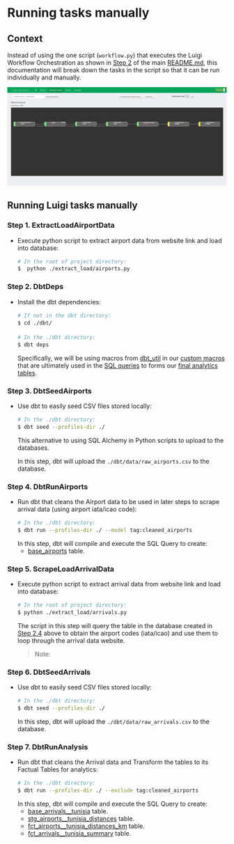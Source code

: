 Running tasks manually
======================

## Context
Instead of using the one script (`workflow.py`) that executes the Luigi Workflow Orchestration as shown in
[Step 2](../README.md#step-2-running-the-workflow) of the main [README.md](../README.md),
this documentation will break down the tasks in the script so that it can be run individually and manually.

![workflow-visualisation-luigi](img/workflow-visualisation-using-luigi.png)

## Running Luigi tasks manually

### Step 1. ExtractLoadAirportData
- Execute python script to extract airport data from website link and load into database:
    ```bash
    # In the root of project directory:
    $  python ./extract_load/airports.py
    ```

### Step 2. DbtDeps
- Install the dbt dependencies:
    ```bash
    # If not in the dbt directory:
    $ cd ./dbt/

    # In the ./dbt directory:
    $ dbt deps
    ```
    Specifically, we will be using macros from [dbt_util](https://github.com/fishtown-analytics/dbt-utils) in our
    [custom macros](../dbt/macros/core/distance.sql) that are ultimately used in the
    [SQL queries](../dbt/models/core/fct_airports__tunisia_distances_km.sql) to forms our
    [final analytics tables](../README.md#table-lineage-via-dbt).

### Step 3. DbtSeedAirports
- Use dbt to easily seed CSV files stored locally:
    ```bash
    # In the ./dbt directory:
    $ dbt seed --profiles-dir ./
    ```
    This alternative to using SQL Alchemy in Python scripts to upload to the databases.

    In this step, dbt will upload the `./dbt/data/raw_airports.csv` to the database.

### Step 4. DbtRunAirports
- Run dbt that cleans the Airport data to be used in later steps to scrape arrival data (using airport iata/icao code):
    ```bash
    # In the ./dbt directory:
    $ dbt run --profiles-dir ./ --model tag:cleaned_airports
    ```
    In this step, dbt will compile and execute the SQL Query to create:
    - [base_airports](../dbt/models/base/base_airports.sql) table.

### Step 5. ScrapeLoadArrivalData
- Execute python script to extract arrival data from website link and load into database:
    ```bash
    # In the root of project directory:
    $ python ./extract_load/arrivals.py
    ```
    The script in this step will query the table in the database created in [Step 2.4](#step-4-dbtrunairports) above
    to obtain the airport codes (iata/icao) and use them to loop through the arrival data website.
    > Note:

### Step 6. DbtSeedArrivals
- Use dbt to easily seed CSV files stored locally:
    ```bash
    # In the ./dbt directory:
    $ dbt seed --profiles-dir ./
    ```
    In this step, dbt will upload the `./dbt/data/raw_arrivals.csv` to the database.

### Step 7. DbtRunAnalysis
- Run dbt that cleans the Arrival data and Transform the tables to its Factual Tables for analytics:
    ```bash
    # In the ./dbt directory:
    $ dbt run --profiles-dir ./ --exclude tag:cleaned_airports
    ```
    In this step, dbt will compile and execute the SQL Query to create:
    - [base_arrivals__tunisia](../dbt/models/base/base_arrivals__tunisia.sql) table.
    - [stg_airports__tunisia_distances](../dbt/models/staging/stg_airports__tunisia_distances.sql) table.
    - [fct_airports__tunisia_distances_km](../dbt/models/core/fct_airports__tunisia_distances_km.sql) table.
    - [fct_arrivals__tunisia_summary](../dbt/models/core/fct_arrivals__tunisia_summary.sql) table.
